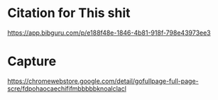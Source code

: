 # Citation for This shit
https://app.bibguru.com/p/e188f48e-1846-4b81-918f-798e43973ee3
# Capture
https://chromewebstore.google.com/detail/gofullpage-full-page-scre/fdpohaocaechififmbbbbbknoalclacl